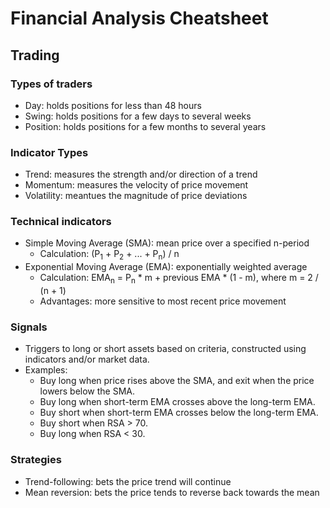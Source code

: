 # Financial Analysis Cheatsheet

## Trading

### Types of traders

- Day: holds positions for less than 48 hours
- Swing: holds positions for a few days to several weeks
- Position: holds positions for a few months to several years

### Indicator Types

- Trend: measures the strength and/or direction of a trend
- Momentum: measures the velocity of price movement
- Volatility: meantues the magnitude of price deviations

### Technical indicators

- Simple Moving Average (SMA): mean price over a specified n-period
  - Calculation: (P<sub>1</sub> + P<sub>2</sub> + ... + P<sub>n</sub>) / n
- Exponential Moving Average (EMA): exponentially weighted average
  - Calculation: EMA<sub>n</sub> = P<sub>n</sub> * m + previous EMA * (1 - m), where m = 2 / (n + 1)
  - Advantages: more sensitive to most recent price movement

### Signals

- Triggers to long or short assets based on criteria, constructed using indicators and/or market data.
- Examples:
  - Buy long when price rises above the SMA, and exit when the price lowers below the SMA.
  - Buy long when short-term EMA crosses above the long-term EMA.
  - Buy short when short-term EMA crosses below the long-term EMA.
  - Buy short when RSA > 70.
  - Buy long when RSA < 30.

### Strategies

- Trend-following: bets the price trend will continue
- Mean reversion: bets the price tends to reverse back towards the mean
